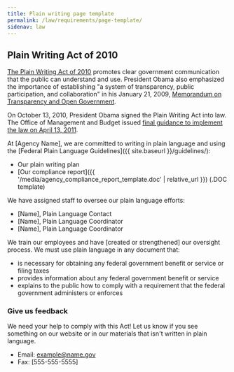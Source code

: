 ```yaml
---
title: Plain writing page template
permalink: /law/requirements/page-template/
sidenav: law
---
```


## Plain Writing Act of 2010

[The Plain Writing Act of 2010](https://www.gpo.gov/fdsys/pkg/PLAW-111publ274/content-detail.html) promotes clear government communication that the public can understand and use. President Obama also emphasized the importance of establishing "a system of transparency, public participation, and collaboration" in his January 21, 2009, [Memorandum on Transparency and Open Government](https://obamawhitehouse.archives.gov/the-press-office/transparency-and-open-government).

On October 13, 2010, President Obama signed the Plain Writing Act into law. The Office of Management and Budget issued [final guidance to implement the law on April 13, 2011](https://obamawhitehouse.archives.gov/blog/2011/04/19/putting-it-plainly).

At [Agency Name], we are committed to writing in plain language and using the [Federal Plain Language Guidelines]({{ site.baseurl }}/guidelines/):

- Our plain writing plan
- [Our compliance report]({{ '/media/agency_compliance_report_template.doc' | relative_url }}) (.DOC template)

We have assigned staff to oversee our plain language efforts:

- [Name], Plain Language Contact
- [Name], Plain Language Coordinator
- [Name], Plain Language Coordinator

We train our employees and have [created or strengthened] our oversight process. We must use plain language in any document that:

- is necessary for obtaining any federal government benefit or service or filing taxes
- provides information about any federal government benefit or service
- explains to the public how to comply with a requirement that the federal government administers or enforces

### Give us feedback

We need your help to comply with this Act! Let us know if you see something on our website or in our materials that isn't written in plain language.

- Email: <example@name.gov>
- Fax: [555-555-5555]
